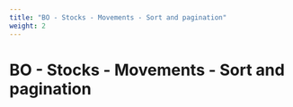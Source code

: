 ```yaml
---
title: "BO - Stocks - Movements - Sort and pagination"
weight: 2
---
```


# BO - Stocks - Movements - Sort and pagination
